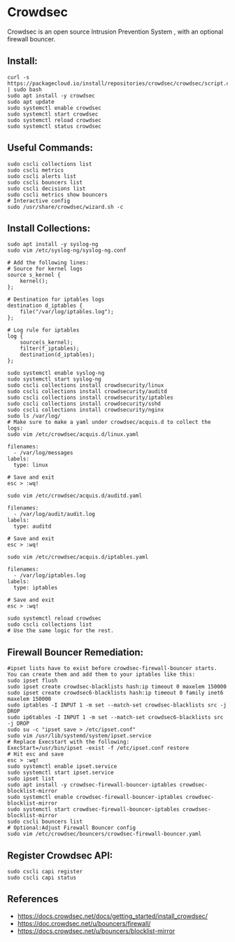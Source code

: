 Crowdsec
=====

Crowdsec is an open source Intrusion Prevention System , with an optional firewall bouncer. 

Install:
-------
```
curl -s https://packagecloud.io/install/repositories/crowdsec/crowdsec/script.deb.sh | sudo bash
sudo apt install -y crowdsec 
sudo apt update
sudo systemctl enable crowdsec
sudo systemctl start crowdsec
sudo systemctl reload crowdsec
sudo systemctl status crowdsec
```

Useful Commands:
---------------
```
sudo cscli collections list
sudo cscli metrics
sudo cscli alerts list
sudo cscli bouncers list
sudo cscli decisions list
sudo cscli metrics show bouncers
# Interactive config
sudo /usr/share/crowdsec/wizard.sh -c
```

Install Collections:
-------------------
```
sudo apt install -y syslog-ng
sudo vim /etc/syslog-ng/syslog-ng.conf

# Add the following lines:
# Source for kernel logs
source s_kernel {
    kernel();
};

# Destination for iptables logs
destination d_iptables {
    file("/var/log/iptables.log");
};

# Log rule for iptables
log {
    source(s_kernel);
    filter(f_iptables);
    destination(d_iptables);
};

sudo systemctl enable syslog-ng
sudo systemctl start syslog-ng
sudo cscli collections install crowdsecurity/linux
sudo cscli collections install crowdsecurity/auditd
sudo cscli collections install crowdsecurity/iptables
sudo cscli collections install crowdsecurity/sshd
sudo cscli collections install crowdsecurity/nginx
sudo ls /var/log/
# Make sure to make a yaml under crowdsec/acquis.d to collect the logs:
sudo vim /etc/crowdsec/acquis.d/linux.yaml

filenames:
  - /var/log/messages
labels:
  type: linux

# Save and exit
esc > :wq!

sudo vim /etc/crowdsec/acquis.d/auditd.yaml

filenames:
  - /var/log/audit/audit.log
labels:
  type: auditd

# Save and exit
esc > :wq!

sudo vim /etc/crowdsec/acquis.d/iptables.yaml

filenames:
  - /var/log/iptables.log
labels:
  type: iptables

# Save and exit
esc > :wq!

sudo systemctl reload crowdsec
sudo cscli collections list
# Use the same logic for the rest. 

```

Firewall Bouncer Remediation:
-----------------------------
```
#ipset lists have to exist before crowdsec-firewall-bouncer starts. You can create them and add them to your iptables like this:
sudo ipset flush
sudo ipset create crowdsec-blacklists hash:ip timeout 0 maxelem 150000
sudo ipset create crowdsec6-blacklists hash:ip timeout 0 family inet6 maxelem 150000
sudo iptables -I INPUT 1 -m set --match-set crowdsec-blacklists src -j DROP
sudo ip6tables -I INPUT 1 -m set --match-set crowdsec6-blacklists src -j DROP
sudo su -c "ipset save > /etc/ipset.conf"
sudo vim /usr/lib/systemd/system/ipset.service
# Replace Execstart with the following:
ExecStart=/usr/bin/ipset -exist -f /etc/ipset.conf restore
# Hit esc and save
esc > :wq!
sudo systemctl enable ipset.service
sudo systemctl start ipset.service
sudo ipset list
sudo apt install -y crowdsec-firewall-bouncer-iptables crowdsec-blocklist-mirror
sudo systemctl enable crowdsec-firewall-bouncer-iptables crowdsec-blocklist-mirror
sudo systemctl start crowdsec-firewall-bouncer-iptables crowdsec-blocklist-mirror
sudo cscli bouncers list
# Optional:Adjust Firewall Bouncer config 
sudo vim /etc/crowdsec/bouncers/crowdsec-firewall-bouncer.yaml
```

Register Crowdsec API:
---------------------
```
sudo cscli capi register
sudo cscli capi status
```

References
----------
* https://docs.crowdsec.net/docs/getting_started/install_crowdsec/
* https://doc.crowdsec.net/u/bouncers/firewall/
* https://docs.crowdsec.net/u/bouncers/blocklist-mirror


